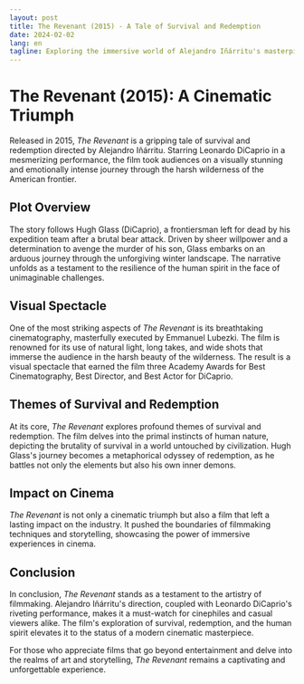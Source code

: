 ```yaml
---
layout: post
title: The Revenant (2015) - A Tale of Survival and Redemption
date: 2024-02-02
lang: en
tagline: Exploring the immersive world of Alejandro Iñárritu's masterpiece
---
```


# The Revenant (2015): A Cinematic Triumph

Released in 2015, *The Revenant* is a gripping tale of survival and redemption directed by Alejandro Iñárritu. Starring Leonardo DiCaprio in a mesmerizing performance, the film took audiences on a visually stunning and emotionally intense journey through the harsh wilderness of the American frontier.

## Plot Overview

The story follows Hugh Glass (DiCaprio), a frontiersman left for dead by his expedition team after a brutal bear attack. Driven by sheer willpower and a determination to avenge the murder of his son, Glass embarks on an arduous journey through the unforgiving winter landscape. The narrative unfolds as a testament to the resilience of the human spirit in the face of unimaginable challenges.

## Visual Spectacle

One of the most striking aspects of *The Revenant* is its breathtaking cinematography, masterfully executed by Emmanuel Lubezki. The film is renowned for its use of natural light, long takes, and wide shots that immerse the audience in the harsh beauty of the wilderness. The result is a visual spectacle that earned the film three Academy Awards for Best Cinematography, Best Director, and Best Actor for DiCaprio.

## Themes of Survival and Redemption

At its core, *The Revenant* explores profound themes of survival and redemption. The film delves into the primal instincts of human nature, depicting the brutality of survival in a world untouched by civilization. Hugh Glass's journey becomes a metaphorical odyssey of redemption, as he battles not only the elements but also his own inner demons.

## Impact on Cinema

*The Revenant* is not only a cinematic triumph but also a film that left a lasting impact on the industry. It pushed the boundaries of filmmaking techniques and storytelling, showcasing the power of immersive experiences in cinema.

## Conclusion

In conclusion, *The Revenant* stands as a testament to the artistry of filmmaking. Alejandro Iñárritu's direction, coupled with Leonardo DiCaprio's riveting performance, makes it a must-watch for cinephiles and casual viewers alike. The film's exploration of survival, redemption, and the human spirit elevates it to the status of a modern cinematic masterpiece.

For those who appreciate films that go beyond entertainment and delve into the realms of art and storytelling, *The Revenant* remains a captivating and unforgettable experience.


